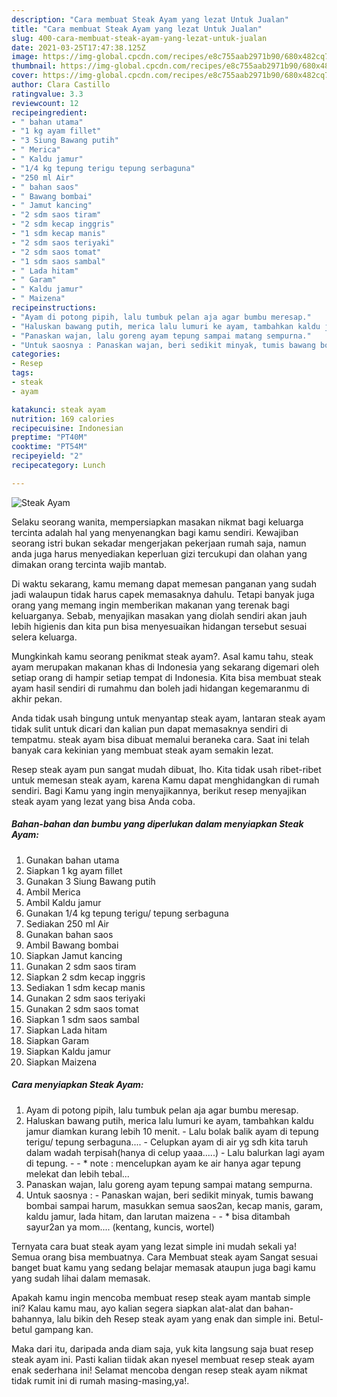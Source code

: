 ```yaml
---
description: "Cara membuat Steak Ayam yang lezat Untuk Jualan"
title: "Cara membuat Steak Ayam yang lezat Untuk Jualan"
slug: 400-cara-membuat-steak-ayam-yang-lezat-untuk-jualan
date: 2021-03-25T17:47:38.125Z
image: https://img-global.cpcdn.com/recipes/e8c755aab2971b90/680x482cq70/steak-ayam-foto-resep-utama.jpg
thumbnail: https://img-global.cpcdn.com/recipes/e8c755aab2971b90/680x482cq70/steak-ayam-foto-resep-utama.jpg
cover: https://img-global.cpcdn.com/recipes/e8c755aab2971b90/680x482cq70/steak-ayam-foto-resep-utama.jpg
author: Clara Castillo
ratingvalue: 3.3
reviewcount: 12
recipeingredient:
- " bahan utama"
- "1 kg ayam fillet"
- "3 Siung Bawang putih"
- " Merica"
- " Kaldu jamur"
- "1/4 kg tepung terigu tepung serbaguna"
- "250 ml Air"
- " bahan saos"
- " Bawang bombai"
- " Jamut kancing"
- "2 sdm saos tiram"
- "2 sdm kecap inggris"
- "1 sdm kecap manis"
- "2 sdm saos teriyaki"
- "2 sdm saos tomat"
- "1 sdm saos sambal"
- " Lada hitam"
- " Garam"
- " Kaldu jamur"
- " Maizena"
recipeinstructions:
- "Ayam di potong pipih, lalu tumbuk pelan aja agar bumbu meresap."
- "Haluskan bawang putih, merica lalu lumuri ke ayam, tambahkan kaldu jamur diamkan kurang lebih 10 menit. Lalu bolak balik ayam di tepung terigu/ tepung serbaguna.... Celupkan ayam di air yg sdh kita taruh dalam wadah terpisah(hanya di celup yaaa.....) Lalu balurkan lagi ayam di tepung.  * note : mencelupkan ayam ke air hanya agar tepung melekat dan lebih tebal..."
- "Panaskan wajan, lalu goreng ayam tepung sampai matang sempurna."
- "Untuk saosnya : Panaskan wajan, beri sedikit minyak, tumis bawang bombai sampai harum, masukkan semua saos2an, kecap manis, garam, kaldu jamur, lada hitam, dan larutan maizena  * bisa ditambah sayur2an ya mom.... (kentang, kuncis, wortel)"
categories:
- Resep
tags:
- steak
- ayam

katakunci: steak ayam 
nutrition: 169 calories
recipecuisine: Indonesian
preptime: "PT40M"
cooktime: "PT54M"
recipeyield: "2"
recipecategory: Lunch

---
```



![Steak Ayam](https://img-global.cpcdn.com/recipes/e8c755aab2971b90/680x482cq70/steak-ayam-foto-resep-utama.jpg)

Selaku seorang wanita, mempersiapkan masakan nikmat bagi keluarga tercinta adalah hal yang menyenangkan bagi kamu sendiri. Kewajiban seorang istri bukan sekadar mengerjakan pekerjaan rumah saja, namun anda juga harus menyediakan keperluan gizi tercukupi dan olahan yang dimakan orang tercinta wajib mantab.

Di waktu  sekarang, kamu memang dapat memesan panganan yang sudah jadi walaupun tidak harus capek memasaknya dahulu. Tetapi banyak juga orang yang memang ingin memberikan makanan yang terenak bagi keluarganya. Sebab, menyajikan masakan yang diolah sendiri akan jauh lebih higienis dan kita pun bisa menyesuaikan hidangan tersebut sesuai selera keluarga. 



Mungkinkah kamu seorang penikmat steak ayam?. Asal kamu tahu, steak ayam merupakan makanan khas di Indonesia yang sekarang digemari oleh setiap orang di hampir setiap tempat di Indonesia. Kita bisa membuat steak ayam hasil sendiri di rumahmu dan boleh jadi hidangan kegemaranmu di akhir pekan.

Anda tidak usah bingung untuk menyantap steak ayam, lantaran steak ayam tidak sulit untuk dicari dan kalian pun dapat memasaknya sendiri di tempatmu. steak ayam bisa dibuat memalui beraneka cara. Saat ini telah banyak cara kekinian yang membuat steak ayam semakin lezat.

Resep steak ayam pun sangat mudah dibuat, lho. Kita tidak usah ribet-ribet untuk memesan steak ayam, karena Kamu dapat menghidangkan di rumah sendiri. Bagi Kamu yang ingin menyajikannya, berikut resep menyajikan steak ayam yang lezat yang bisa Anda coba.

<!--inarticleads1-->

##### Bahan-bahan dan bumbu yang diperlukan dalam menyiapkan Steak Ayam:

1. Gunakan  bahan utama
1. Siapkan 1 kg ayam fillet
1. Gunakan 3 Siung Bawang putih
1. Ambil  Merica
1. Ambil  Kaldu jamur
1. Gunakan 1/4 kg tepung terigu/ tepung serbaguna
1. Sediakan 250 ml Air
1. Gunakan  bahan saos
1. Ambil  Bawang bombai
1. Siapkan  Jamut kancing
1. Gunakan 2 sdm saos tiram
1. Siapkan 2 sdm kecap inggris
1. Sediakan 1 sdm kecap manis
1. Gunakan 2 sdm saos teriyaki
1. Gunakan 2 sdm saos tomat
1. Siapkan 1 sdm saos sambal
1. Siapkan  Lada hitam
1. Siapkan  Garam
1. Siapkan  Kaldu jamur
1. Siapkan  Maizena




<!--inarticleads2-->

##### Cara menyiapkan Steak Ayam:

1. Ayam di potong pipih, lalu tumbuk pelan aja agar bumbu meresap.
1. Haluskan bawang putih, merica lalu lumuri ke ayam, tambahkan kaldu jamur diamkan kurang lebih 10 menit. - Lalu bolak balik ayam di tepung terigu/ tepung serbaguna.... - Celupkan ayam di air yg sdh kita taruh dalam wadah terpisah(hanya di celup yaaa.....) - Lalu balurkan lagi ayam di tepung. -  - * note : mencelupkan ayam ke air hanya agar tepung melekat dan lebih tebal...
1. Panaskan wajan, lalu goreng ayam tepung sampai matang sempurna.
1. Untuk saosnya : - Panaskan wajan, beri sedikit minyak, tumis bawang bombai sampai harum, masukkan semua saos2an, kecap manis, garam, kaldu jamur, lada hitam, dan larutan maizena -  - * bisa ditambah sayur2an ya mom.... (kentang, kuncis, wortel)




Ternyata cara buat steak ayam yang lezat simple ini mudah sekali ya! Semua orang bisa membuatnya. Cara Membuat steak ayam Sangat sesuai banget buat kamu yang sedang belajar memasak ataupun juga bagi kamu yang sudah lihai dalam memasak.

Apakah kamu ingin mencoba membuat resep steak ayam mantab simple ini? Kalau kamu mau, ayo kalian segera siapkan alat-alat dan bahan-bahannya, lalu bikin deh Resep steak ayam yang enak dan simple ini. Betul-betul gampang kan. 

Maka dari itu, daripada anda diam saja, yuk kita langsung saja buat resep steak ayam ini. Pasti kalian tiidak akan nyesel membuat resep steak ayam enak sederhana ini! Selamat mencoba dengan resep steak ayam nikmat tidak rumit ini di rumah masing-masing,ya!.

